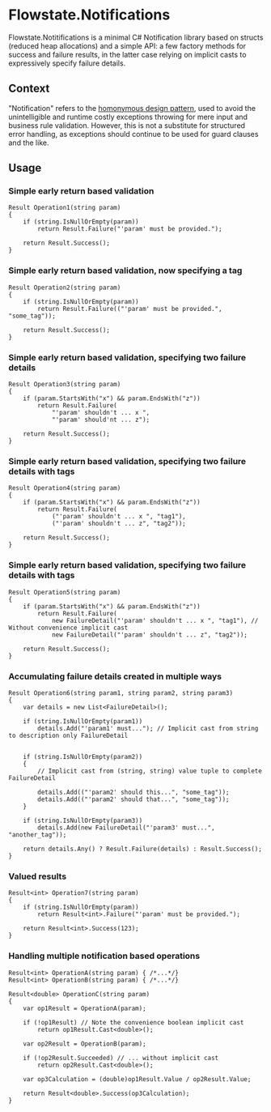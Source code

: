 # Flowstate.Notifications

Flowstate.Notitifications is a minimal C# Notification library based on structs (reduced heap allocations) and a simple API: a few factory methods for success and failure results, in the latter case relying on implicit casts to expressively specify failure details.

## Context

"Notification" refers to the [homonymous design pattern](https://martinfowler.com/eaaDev/Notification.html), used to avoid the unintelligible and runtime costly exceptions throwing for mere input and business rule validation. However, this is not a substitute for structured error handling, as exceptions should continue to be used for guard clauses and the like.

## Usage

### Simple early return based validation
``` 
Result Operation1(string param)
{
    if (string.IsNullOrEmpty(param))
        return Result.Failure("'param' must be provided.");

    return Result.Success();
}
```

### Simple early return based validation, now specifying a tag
``` 
Result Operation2(string param)
{
    if (string.IsNullOrEmpty(param))
        return Result.Failure(("'param' must be provided.", "some_tag"));

    return Result.Success();
}
```

### Simple early return based validation, specifying two failure details
``` 
Result Operation3(string param)
{
    if (param.StartsWith("x") && param.EndsWith("z"))
        return Result.Failure(
            "'param' shouldn't ... x ",
            "'param' should'nt ... z");

    return Result.Success();
}
```

### Simple early return based validation, specifying two failure details with tags
``` 
Result Operation4(string param)
{
    if (param.StartsWith("x") && param.EndsWith("z"))
        return Result.Failure(
            ("'param' shouldn't ... x ", "tag1"),
            ("'param' shouldn't ... z", "tag2"));

    return Result.Success();
}
```

### Simple early return based validation, specifying two failure details with tags
``` 
Result Operation5(string param)
{
    if (param.StartsWith("x") && param.EndsWith("z"))
        return Result.Failure(
            new FailureDetail("'param' shouldn't ... x ", "tag1"), // Without convenience implicit cast
            new FailureDetail("'param' shouldn't ... z", "tag2"));

    return Result.Success();
}
```

### Accumulating failure details created in multiple ways
``` 
Result Operation6(string param1, string param2, string param3)
{
    var details = new List<FailureDetail>();

    if (string.IsNullOrEmpty(param1))
        details.Add("'param1' must..."); // Implicit cast from string to description only FailureDetail


    if (string.IsNullOrEmpty(param2))
    {
        // Implicit cast from (string, string) value tuple to complete FailureDetail

        details.Add(("'param2' should this...", "some_tag"));            
        details.Add(("'param2' should that...", "some_tag"));
    }

    if (string.IsNullOrEmpty(param3))
        details.Add(new FailureDetail("'param3' must...", "another_tag"));

    return details.Any() ? Result.Failure(details) : Result.Success();
}
```


### Valued results
``` 
Result<int> Operation7(string param)
{
    if (string.IsNullOrEmpty(param))
        return Result<int>.Failure("'param' must be provided.");

    return Result<int>.Success(123);
}
```

### Handling multiple notification based operations
``` 
Result<int> OperationA(string param) { /*...*/}
Result<int> OperationB(string param) { /*...*/}

Result<double> OperationC(string param)
{
    var op1Result = OperationA(param);
            
    if (!op1Result) // Note the convenience boolean implicit cast
        return op1Result.Cast<double>(); 

    var op2Result = OperationB(param);
            
    if (!op2Result.Succeeded) // ... without implicit cast
        return op2Result.Cast<double>();

    var op3Calculation = (double)op1Result.Value / op2Result.Value;

    return Result<double>.Success(op3Calculation);
}
```

